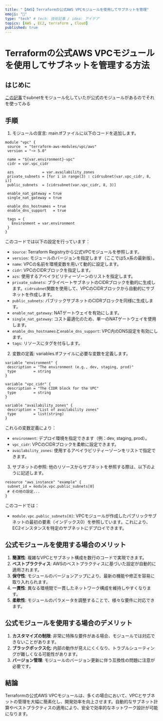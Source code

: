 ```yaml
---
title: "【AWS】Terraformの公式AWS VPCモジュールを使用してサブネットを管理"
emoji: "🎻"
type: "tech" # tech: 技術記事 / idea: アイデア
topics: [AWS , EC2, terraform , Cloud]
published: true
---
```


# Terraformの公式AWS VPCモジュールを使用してサブネットを管理する方法

## はじめに

[この記事](https://zukkie.link/%e3%80%90aws%e3%80%91terraform%e3%81%a7subnet%e3%82%92%e3%83%a2%e3%82%b8%e3%83%a5%e3%83%bc%e3%83%ab%e5%8c%96%e3%81%99%e3%82%8b/#google_vignette)でsubnetをモジュール化していたが公式のモジュールがあるのでそれを使ってみる


## 手順

1. モジュールの宣言:
  main.tfファイルに以下のコードを追加します。

```
module "vpc" {
 source  = "terraform-aws-modules/vpc/aws"
 version = "~> 5.0"

 name = "${var.environment}-vpc"
 cidr = var.vpc_cidr

 azs             = var.availability_zones
 private_subnets = [for i in range(3) : cidrsubnet(var.vpc_cidr, 8, i)]
 public_subnets  = [cidrsubnet(var.vpc_cidr, 8, 3)]

 enable_nat_gateway = true
 single_nat_gateway = true

 enable_dns_hostnames = true
 enable_dns_support   = true

 tags = {
   Environment = var.environment
 }
}
```

このコードでは以下の設定を行っています：

- `source`: Terraform Registryから公式VPCモジュールを参照します。
- `version`: モジュールのバージョンを指定します（ここでは5.x系の最新版）。
- `name`: VPCの名前を環境変数を用いて動的に設定します。
- `cidr`: VPCのCIDRブロックを指定します。
- `azs`: 使用するアベイラビリティーゾーンのリストを指定します。
- `private_subnets`: プライベートサブネットのCIDRブロックを動的に生成します。`cidrsubnet`関数を使用して、VPCのCIDRブロックから自動的にサブネットを作成します。
- `public_subnets`: パブリックサブネットのCIDRブロックを同様に生成します。
- `enable_nat_gateway`: NATゲートウェイを有効にします。
- `single_nat_gateway`: コスト最適化のため、単一のNATゲートウェイを使用します。
- `enable_dns_hostnames`と`enable_dns_support`: VPC内のDNS設定を有効にします。
- `tags`: リソースにタグを付与します。

2. 変数の定義:
  variables.tfファイルに必要な変数を定義します。

```
variable "environment" {
 description = "The environment (e.g., dev, staging, prod)"
 type        = string
}

variable "vpc_cidr" {
 description = "The CIDR block for the VPC"
 type        = string
}

variable "availability_zones" {
 description = "List of availability zones"
 type        = list(string)
}
```

これらの変数定義により：

- `environment`: デプロイ環境を指定できます（例：dev, staging, prod）。
- `vpc_cidr`: VPCのCIDRブロックを柔軟に設定できます。
- `availability_zones`: 使用するアベイラビリティーゾーンをリストで指定できます。

3. サブネットの参照:
  他のリソースからサブネットを参照する際は、以下のように記述します。

```
resource "aws_instance" "example" {
 subnet_id = module.vpc.public_subnets[0]
 # その他の設定...
}
```

このコードでは：

- `module.vpc.public_subnets[0]`: VPCモジュールが作成したパブリックサブネットの最初の要素（インデックス0）を参照しています。これにより、EC2インスタンスを特定のサブネットにデプロイできます。

## 公式モジュールを使用する場合のメリット

1. **簡潔性**: 複雑なVPCとサブネット構成を数行のコードで実現できます。
2. **ベストプラクティス**: AWSのベストプラクティスに基づいた設定が自動的に適用されます。
3. **保守性**: モジュールのバージョンアップにより、最新の機能や修正を容易に取り入れられます。
4. **一貫性**: 異なる環境間で一貫したネットワーク構成を維持しやすくなります。
5. **柔軟性**: モジュールのパラメータを調整することで、様々な要件に対応できます。

## 公式モジュールを使用する場合のデメリット

1. **カスタマイズの制限**: 非常に特殊な要件がある場合、モジュールでは対応できないことがあります。
2. **ブラックボックス化**: 内部の動作が見えにくくなり、トラブルシューティングが難しくなる可能性があります。
3. **バージョン管理**: モジュールのバージョン更新に伴う互換性の問題に注意が必要です。

## 結論

Terraformの公式AWS VPCモジュールは、多くの場合において、VPCとサブネットの管理を大幅に簡素化し、開発効率を向上させます。自動的なサブネット計算やベストプラクティスの適用により、安全で効率的なネットワーク設計が可能になります。